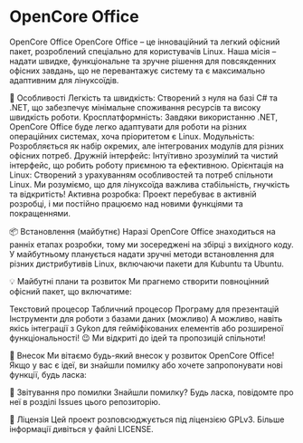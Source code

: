 # OpenCore Office
OpenCore Office
OpenCore Office – це інноваційний та легкий офісний пакет, розроблений спеціально для користувачів Linux. Наша місія – надати швидке, функціональне та зручне рішення для повсякденних офісних завдань, що не перевантажує систему та є максимально адаптивним для лінуксоїдів.

🌟 Особливості
Легкість та швидкість: Створений з нуля на базі C# та .NET, що забезпечує мінімальне споживання ресурсів та високу швидкість роботи.
Кросплатформність: Завдяки використанню .NET, OpenCore Office буде легко адаптувати для роботи на різних операційних системах, хоча пріоритетом є Linux.
Модульність: Розробляється як набір окремих, але інтегрованих модулів для різних офісних потреб.
Дружній інтерфейс: Інтуїтивно зрозумілий та чистий інтерфейс, що робить роботу приємною та ефективною.
Орієнтація на Linux: Створений з урахуванням особливостей та потреб спільноти Linux. Ми розуміємо, що для лінуксоїда важлива стабільність, гнучкість та відкритість!
Активна розробка: Проект перебуває в активній розробці, і ми постійно працюємо над новими функціями та покращеннями.

📦 Встановлення (майбутнє)
Наразі OpenCore Office знаходиться на ранніх етапах розробки, тому ми зосереджені на збірці з вихідного коду. У майбутньому планується надати зручні методи встановлення для різних дистрибутивів Linux, включаючи пакети для Kubuntu та Ubuntu.

💡 Майбутні плани та розвиток
Ми прагнемо створити повноцінний офісний пакет, що включатиме:

Текстовий процесор
Табличний процесор
Програму для презентацій
Інструменти для роботи з базами даних (можливо)
А можливо, навіть якісь інтеграції з Gykon для гейміфікованих елементів або розширеної функціональності! 😉
Ми відкриті до ідей та пропозицій спільноти!

🤝 Внесок
Ми вітаємо будь-який внесок у розвиток OpenCore Office! Якщо у вас є ідеї, ви знайшли помилку або хочете запропонувати нові функції, будь ласка:

🐛 Звітування про помилки
Знайшли помилку? Будь ласка, повідомте про неї в розділі Issues цього репозиторію.

📜 Ліцензія
Цей проект розповсюджується під ліцензією GPLv3. Більше інформації дивіться у файлі LICENSE.

